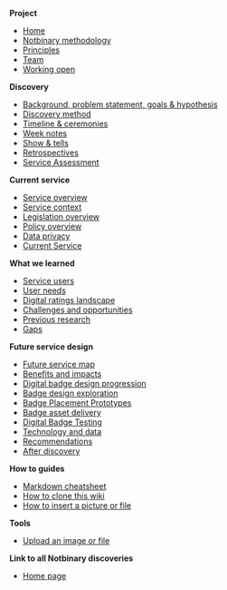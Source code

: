 **Project**

- [Home](Home)
- [Notbinary methodology](notbinary-methodology)
- [Principles](Principles)
- [Team](Team)
- [Working open](Working-open)

**Discovery**
- [Background, problem statement, goals & hypothesis](Background,-problem-statement,-goals-&-hypothesis)
- [Discovery method](Discovery-method) 
- [Timeline & ceremonies](Timeline-&-ceremonies)
- [Week notes](https://github.com/notbinary/fsa-weeknotes/wiki#digital-badges)
- [Show & tells](Show-&-tells)
- [Retrospectives](Retrospectives)
- [Service Assessment](Service-Assessment)

**Current service**
- [Service overview](Service-overview)
- [Service context](Service-context)
- [Legislation overview](Legislation-overview)
- [Policy overview](Policy-overview)
- [Data privacy](Data-privacy)
- [Current Service](Current-Service)

**What we learned** 
- [Service users](Service-users) 
- [User needs](User-needs)
- [Digital ratings landscape](Digital-ratings-landscape)
- [Challenges and opportunities ](Challenges-and-opportunities)
- [Previous research](Previous-research)
- [Gaps](Gaps)

**Future service design** 

- [Future service map](Future-service-map)
- [Benefits and impacts](Benefits-and-impacts)
- [Digital badge design progression](Digital-badge-design)
- [Badge design exploration](Badge-design-exploration)
- [Badge Placement Prototypes](Badge-Placement-Prototypes)
- [Badge asset delivery](Badge-asset-delivery) 
- [Digital Badge Testing](Digital-Badge-Testing)
- [Technology and data](Technology-and-data)
- [Recommendations](Recommendations)
- [After discovery](After-discovery)

**How to guides**
- [Markdown cheatsheet](https://github.com/adam-p/markdown-here/wiki/Markdown-Cheatsheet)
- [How to clone this wiki](How-to-clone-this-wiki)
- [How to insert a picture or file](How-to-insert-a-picture-or-file)

**Tools**
- [Upload an image or file](https://fsa-digital-badges.herokuapp.com/)

**Link to all Notbinary discoveries**

- [Home page](https://github.com/notbinary/fsa-discoveries-hub/wiki)





